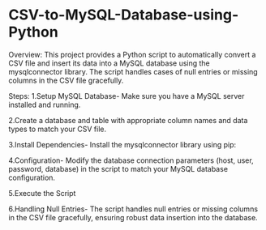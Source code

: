 # CSV-to-MySQL-Database-using-Python
Overview:
This project provides a Python script to automatically convert a CSV file and insert its data into a MySQL database using the mysqlconnector library. The script handles cases of null entries or missing columns in the CSV file gracefully.

Steps:
1.Setup MySQL Database-
Make sure you have a MySQL server installed and running.

2.Create a database and table with appropriate column names and data types to match your CSV file.

3.Install Dependencies-
Install the mysqlconnector library using pip:

4.Configuration-
Modify the database connection parameters (host, user, password, database) in the script to match your MySQL database configuration.

5.Execute the Script

6.Handling Null Entries-
The script handles null entries or missing columns in the CSV file gracefully, ensuring robust data insertion into the database.

